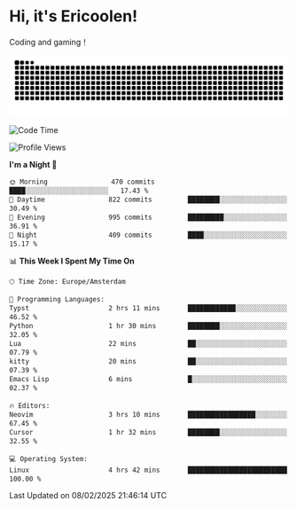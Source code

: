 # Hi, it's Ericoolen!
Coding and gaming！

<picture>
  <source media="(prefers-color-scheme: dark)" srcset="https://raw.githubusercontent.com/Eric-Song-Nop/Eric-Song-Nop/output/github-contribution-grid-snake-dark.svg">
  <source media="(prefers-color-scheme: light)" srcset="https://raw.githubusercontent.com/Eric-Song-Nop/Eric-Song-Nop/output/github-contribution-grid-snake.svg">
  <img alt="github contribution grid snake animation" src="https://raw.githubusercontent.com/Eric-Song-Nop/Eric-Song-Nop/output/github-contribution-grid-snake.svg">
</picture>

<!--START_SECTION:waka-->
![Code Time](http://img.shields.io/badge/Code%20Time-1%2C767%20hrs%2044%20mins-blue)

![Profile Views](http://img.shields.io/badge/Profile%20Views-0-blue)

**I'm a Night 🦉** 

```text
🌞 Morning                470 commits         ████░░░░░░░░░░░░░░░░░░░░░   17.43 % 
🌆 Daytime                822 commits         ████████░░░░░░░░░░░░░░░░░   30.49 % 
🌃 Evening                995 commits         █████████░░░░░░░░░░░░░░░░   36.91 % 
🌙 Night                  409 commits         ████░░░░░░░░░░░░░░░░░░░░░   15.17 % 
```


📊 **This Week I Spent My Time On** 

```text
🕑︎ Time Zone: Europe/Amsterdam

💬 Programming Languages: 
Typst                    2 hrs 11 mins       ████████████░░░░░░░░░░░░░   46.52 % 
Python                   1 hr 30 mins        ████████░░░░░░░░░░░░░░░░░   32.05 % 
Lua                      22 mins             ██░░░░░░░░░░░░░░░░░░░░░░░   07.79 % 
kitty                    20 mins             ██░░░░░░░░░░░░░░░░░░░░░░░   07.39 % 
Emacs Lisp               6 mins              █░░░░░░░░░░░░░░░░░░░░░░░░   02.37 % 

🔥 Editors: 
Neovim                   3 hrs 10 mins       █████████████████░░░░░░░░   67.45 % 
Cursor                   1 hr 32 mins        ████████░░░░░░░░░░░░░░░░░   32.55 % 

💻 Operating System: 
Linux                    4 hrs 42 mins       █████████████████████████   100.00 % 
```


 Last Updated on 08/02/2025 21:46:14 UTC
<!--END_SECTION:waka-->
